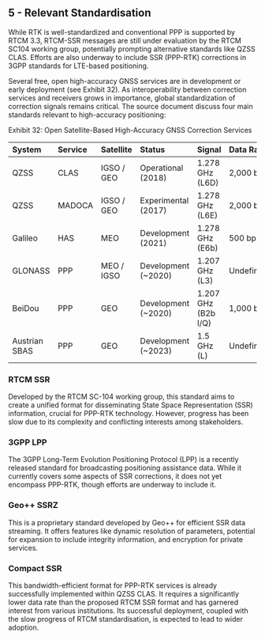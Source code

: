 ## 5 - Relevant Standardisation 

While RTK is well-standardized and conventional PPP is supported by RTCM 3.3, RTCM-SSR messages are still under evaluation by the RTCM SC104 working group, potentially prompting alternative standards like QZSS CLAS. Efforts are also underway to include SSR (PPP-RTK) corrections in 3GPP standards for LTE-based positioning.

Several free, open high-accuracy GNSS services are in development or early deployment (see Exhibit 32). As interoperability between correction services and receivers grows in importance, global standardization of correction signals remains critical. The source document discuss four main standards relevant to high-accuracy positioning: 


Exhibit 32: Open Satellite-Based High-Accuracy GNSS Correction Services 


| System | Service      | Satellite | Status    | Signal       | Data Rate | Format        |
| :----- | :----------- | :------- | :-------- | :---------- | :-------- | :------------- |
| QZSS   | CLAS         | IGSO / GEO  | Operational (2018) | 1.278 GHz (L6D) | 2,000 bps  | Compact SSR    |
| QZSS   | MADOCA       | IGSO / GEO  | Experimental (2017) | 1.278 GHz (L6E) | 2,000 bps  | RTCM SSR      |
| Galileo | HAS          | MEO      | Development (2021) | 1.278 GHz (E6b) | 500 bps   | Compact SSR (TBD) |
| GLONASS | PPP          | MEO / IGSO | Development (~2020) | 1.207 GHz (L3)    | Undefined   | Undefined      |
| BeiDou  | PPP          | GEO      | Development (~2020) | 1.207 GHz (B2b I/Q) | 1,000 bps  | Undefined      |
| Austrian SBAS | PPP       | GEO      | Development (~2023) | 1.5 GHz (L)       | Undefined   | Undefined      |


### RTCM SSR
Developed by the RTCM SC-104 working group, this standard aims to create a unified format for disseminating State Space Representation (SSR) information, crucial for PPP-RTK technology. However, progress has been slow due to its complexity and conflicting interests among stakeholders.

### 3GPP LPP
The 3GPP Long-Term Evolution Positioning Protocol (LPP) is a recently released standard for broadcasting positioning assistance data. While it currently covers some aspects of SSR corrections, it does not yet encompass PPP-RTK, though efforts are underway to include it.

### Geo++ SSRZ
This is a proprietary standard developed by Geo++ for efficient SSR data streaming. It offers features like dynamic resolution of parameters, potential for expansion to include integrity information, and encryption for private services. 

### Compact SSR
This bandwidth-efficient format for PPP-RTK services is already successfully implemented within QZSS CLAS.  It requires a significantly lower data rate than the proposed RTCM SSR format and has garnered interest from various institutions. Its successful deployment, coupled with the slow progress of RTCM standardisation, is expected to lead to wider adoption. 
